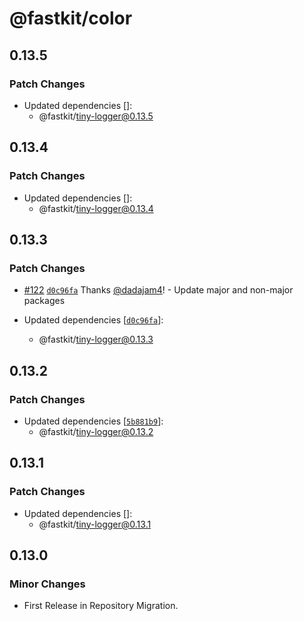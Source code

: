 # @fastkit/color

## 0.13.5

### Patch Changes

- Updated dependencies []:
  - @fastkit/tiny-logger@0.13.5

## 0.13.4

### Patch Changes

- Updated dependencies []:
  - @fastkit/tiny-logger@0.13.4

## 0.13.3

### Patch Changes

- [#122](https://github.com/dadajam4/fastkit/pull/122) [`d0c96fa`](https://github.com/dadajam4/fastkit/commit/d0c96faf96b6c91bcb8bc0b1ca9d22fc8ede303e) Thanks [@dadajam4](https://github.com/dadajam4)! - Update major and non-major packages

- Updated dependencies [[`d0c96fa`](https://github.com/dadajam4/fastkit/commit/d0c96faf96b6c91bcb8bc0b1ca9d22fc8ede303e)]:
  - @fastkit/tiny-logger@0.13.3

## 0.13.2

### Patch Changes

- Updated dependencies [[`5b881b9`](https://github.com/dadajam4/fastkit/commit/5b881b94ce1852c12cc3c8f6954564d5235cba4d)]:
  - @fastkit/tiny-logger@0.13.2

## 0.13.1

### Patch Changes

- Updated dependencies []:
  - @fastkit/tiny-logger@0.13.1

## 0.13.0

### Minor Changes

- First Release in Repository Migration.

